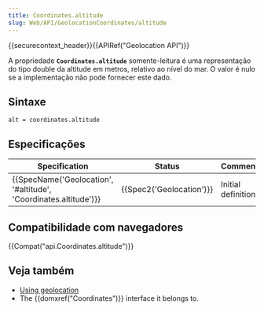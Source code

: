```yaml
---
title: Coordinates.altitude
slug: Web/API/GeolocationCoordinates/altitude
---
```


{{securecontext_header}}{{APIRef("Geolocation API")}}

A propriedade **`Coordinates.altitude`** somente-leitura é uma representação do tipo double da altitude em metros, relativo ao nível do mar. O valor é nulo se a implementação não pode fornecer este dado.

## Sintaxe

```
alt = coordinates.altitude
```

## Especificações

| Specification                                                                        | Status                           | Comment            |
| ------------------------------------------------------------------------------------ | -------------------------------- | ------------------ |
| {{SpecName('Geolocation', '#altitude', 'Coordinates.altitude')}} | {{Spec2('Geolocation')}} | Initial definition |

## Compatibilidade com navegadores

{{Compat("api.Coordinates.altitude")}}

## Veja também

- [Using geolocation](/pt-BR/docs/WebAPI/Using_geolocation)
- The {{domxref("Coordinates")}} interface it belongs to.
